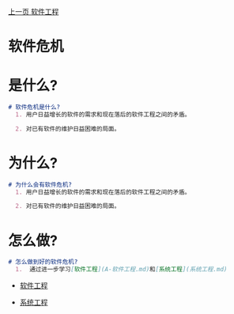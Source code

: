 [上一页 软件工程](A-软件工程.md)

# 软件危机

# 是什么?
``` md
# 软件危机是什么?
  1. 用户日益增长的软件的需求和现在落后的软件工程之间的矛盾。

  2. 对已有软件的维护日益困难的局面。
```

# 为什么?
``` md
# 为什么会有软件危机?
  1. 用户日益增长的软件的需求和现在落后的软件工程之间的矛盾。

  2. 对已有软件的维护日益困难的局面。
```

# 怎么做?
``` md
# 怎么做到好的软件危机?
  1.  通过进一步学习[软件工程](A-软件工程.md)和[系统工程](系统工程.md)
```
-  [软件工程](A-软件工程.md)

-  [系统工程](系统工程.md)